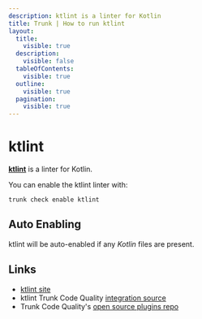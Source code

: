 ```yaml
---
description: ktlint is a linter for Kotlin
title: Trunk | How to run ktlint
layout:
  title:
    visible: true
  description:
    visible: false
  tableOfContents:
    visible: true
  outline:
    visible: true
  pagination:
    visible: true
---
```


# ktlint

[**ktlint**](https://github.com/pinterest/ktlint#readme) is a linter for Kotlin.

You can enable the ktlint linter with:

```shell
trunk check enable ktlint
```

## Auto Enabling

ktlint will be auto-enabled if any *Kotlin* files are present.





## Links

- [ktlint site](https://github.com/pinterest/ktlint#readme)
- ktlint Trunk Code Quality [integration source](https://github.com/trunk-io/plugins/tree/main/linters/ktlint)
- Trunk Code Quality's [open source plugins repo](https://github.com/trunk-io/plugins/tree/main)
